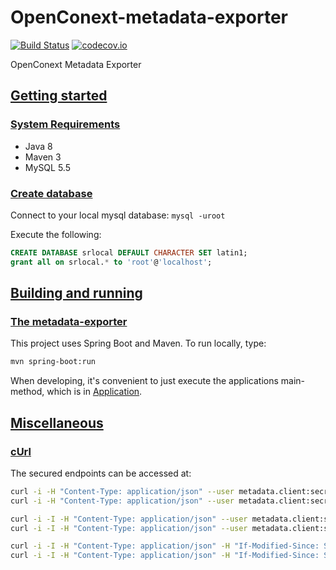 # OpenConext-metadata-exporter

[![Build Status](https://travis-ci.org/OpenConext/OpenConext-metadata-exporter.svg)](https://travis-ci.org/OpenConext/OpenConext-metadata-exporter)
[![codecov.io](https://codecov.io/github/OpenConext/OpenConext-metadata-exporter/coverage.svg)](https://codecov.io/github/OpenConext/OpenConext-metadata-exporter)

OpenConext Metadata Exporter

## [Getting started](#getting-started)

### [System Requirements](#system-requirements)

- Java 8
- Maven 3
- MySQL 5.5

### [Create database](#create-database)

Connect to your local mysql database: `mysql -uroot`

Execute the following:

```sql
CREATE DATABASE srlocal DEFAULT CHARACTER SET latin1;
grant all on srlocal.* to 'root'@'localhost';
```

## [Building and running](#building-and-running)

### [The metadata-exporter](#metadata-exporter)

This project uses Spring Boot and Maven. To run locally, type:

```bash
mvn spring-boot:run
```

When developing, it's convenient to just execute the applications main-method, which is in [Application](src/main/java/me/Application.java).

## [Miscellaneous](#miscellaneous)

### [cUrl](#curl)

The secured endpoints can be accessed at:

```bash
curl -i -H "Content-Type: application/json" --user metadata.client:secret http://localhost:8080/identity-providers.json
curl -i -H "Content-Type: application/json" --user metadata.client:secret http://localhost:8080/service-providers.json

curl -i -I -H "Content-Type: application/json" --user metadata.client:secret http://localhost:8080/identity-providers.json
curl -i -I -H "Content-Type: application/json" --user metadata.client:secret http://localhost:8080/service-providers.json

curl -i -I -H "Content-Type: application/json" -H "If-Modified-Since: Sat, 25 Feb 2017 09:14:11 GMT" --user metadata.client:secret http://localhost:8080/identity-providers.json
curl -i -I -H "Content-Type: application/json" -H "If-Modified-Since: Sat, 25 Feb 2017 09:14:11 GMT" --user metadata.client:secret http://localhost:8080/service-providers.json
```
